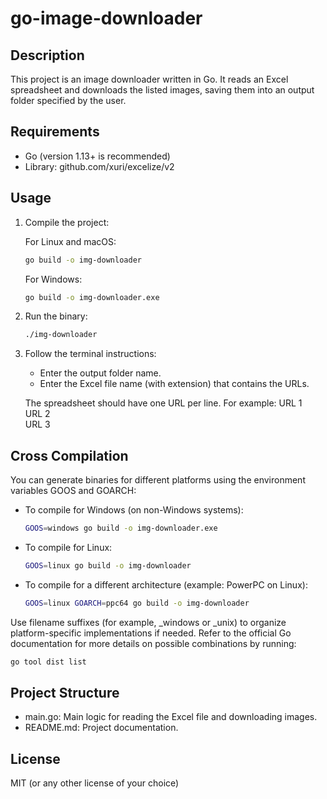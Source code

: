 # go-image-downloader

## Description

This project is an image downloader written in Go. It reads an Excel spreadsheet and downloads the listed images, saving them into an output folder specified by the user.

## Requirements

- Go (version 1.13+ is recommended)
- Library: github.com/xuri/excelize/v2

## Usage

1. Compile the project:

   For Linux and macOS:

   ```bash
   go build -o img-downloader
   ```

   For Windows:

   ```bash
   go build -o img-downloader.exe
   ```

2. Run the binary:

   ```bash
   ./img-downloader
   ```

3. Follow the terminal instructions:

   - Enter the output folder name.
   - Enter the Excel file name (with extension) that contains the URLs.

   The spreadsheet should have one URL per line. For example:
   URL 1  
   URL 2  
   URL 3

## Cross Compilation

You can generate binaries for different platforms using the environment variables GOOS and GOARCH:

- To compile for Windows (on non-Windows systems):

  ```bash
  GOOS=windows go build -o img-downloader.exe
  ```

- To compile for Linux:

  ```bash
  GOOS=linux go build -o img-downloader
  ```

- To compile for a different architecture (example: PowerPC on Linux):

  ```bash
  GOOS=linux GOARCH=ppc64 go build -o img-downloader
  ```

Use filename suffixes (for example, \_windows or \_unix) to organize platform-specific implementations if needed. Refer to the official Go documentation for more details on possible combinations by running:

```bash
go tool dist list
```

## Project Structure

- main.go: Main logic for reading the Excel file and downloading images.
- README.md: Project documentation.

## License

MIT (or any other license of your choice)
